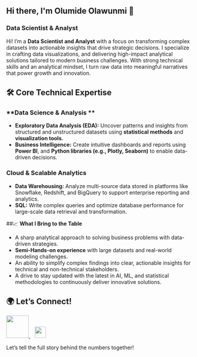 ## Hi there, I'm Olumide Olawunmi 👋

### Data Scientist & Analyst 
Hi! I’m a **Data Scientist and Analyst** with a focus on transforming complex datasets into actionable insights that drive strategic decisions. I specialize in crafting data visualizations, and delivering high-impact analytical solutions tailored to modern business challenges. With strong technical skills and an analytical mindset, I turn raw data into meaningful narratives that power growth and innovation.

##  🛠️  Core Technical Expertise

### **Data Science & Analysis **
- **Exploratory Data Analysis (EDA):** Uncover patterns and insights from structured and unstructured datasets using **statistical methods** and **visualization tools.**
- **Business Intelligence:** Create intuitive dashboards and reports using **Power BI**, and **Python libraries (e.g., Plotly, Seaborn)** to enable data-driven decisions.

### **Cloud & Scalable Analytics**
- **Data Warehousing:** Analyze multi-source data stored in platforms like Snowflake, Redshift, and BigQuery to support enterprise reporting and analytics.
- **SQL:** Write complex queries and optimize database performance for large-scale data retrieval and transformation.


##📈 **What I Bring to the Table**
- A sharp analytical approach to solving business problems with data-driven strategies.
- **Semi-Hands-on experience** with large datasets and real-world modeling challenges.
- An ability to simplify complex findings into clear, actionable insights for technical and non-technical stakeholders.
- A drive to stay updated with the latest in AI, ML, and statistical methodologies to continuously deliver innovative solutions.

## 🌍 Let’s Connect!

<a href="https://www.linkedin.com/in/0lumide">
    <img src="https://user-images.githubusercontent.com/40443167/162639626-3d3ae8bd-e02e-4854-aeb0-b0ffa457184a.png" width="60px">
</a> &nbsp;&nbsp;
<a href="mailto:Olumide.Olawunmi24@gmail.com">
    <img src="https://user-images.githubusercontent.com/40443167/162639747-6f6067e8-0fc0-480d-b820-58594dd93390.png" width="30px">
</a>  

Let’s tell the full story behind the numbers together!
